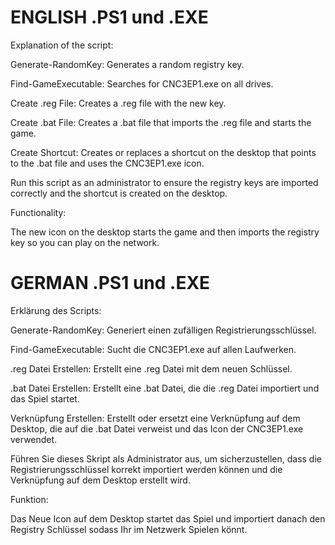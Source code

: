 # ENGLISH  .PS1 und .EXE

Explanation of the script:

Generate-RandomKey: Generates a random registry key.

Find-GameExecutable: Searches for CNC3EP1.exe on all drives.

Create .reg File: Creates a .reg file with the new key.

Create .bat File: Creates a .bat file that imports the .reg file and starts the game.

Create Shortcut: Creates or replaces a shortcut on the desktop that points to the .bat file and uses the CNC3EP1.exe icon.

Run this script as an administrator to ensure the registry keys are imported correctly and the shortcut is created on the desktop.

Functionality:

The new icon on the desktop starts the game and then imports the registry key so you can play on the network.

# GERMAN  .PS1 und .EXE
Erklärung des Scripts:

Generate-RandomKey: Generiert einen zufälligen Registrierungsschlüssel.

Find-GameExecutable: Sucht die CNC3EP1.exe auf allen Laufwerken.

.reg Datei Erstellen: Erstellt eine .reg Datei mit dem neuen Schlüssel.

.bat Datei Erstellen: Erstellt eine .bat Datei, die die .reg Datei importiert und das Spiel startet.

Verknüpfung Erstellen: Erstellt oder ersetzt eine Verknüpfung auf dem Desktop, die auf die .bat Datei verweist und das Icon der CNC3EP1.exe verwendet.

Führen Sie dieses Skript als Administrator aus, um sicherzustellen, dass die Registrierungsschlüssel korrekt importiert werden können und die Verknüpfung auf dem Desktop erstellt wird.

Funktion:

Das Neue Icon auf dem Desktop startet das Spiel und importiert danach den Registry Schlüssel sodass Ihr im Netzwerk Spielen könnt.
